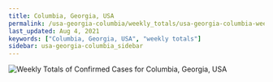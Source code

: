 ```yaml
---
title: Columbia, Georgia, USA
permalink: /usa-georgia-columbia/weekly_totals/usa-georgia-columbia-weekly_totals.html
last_updated: Aug 4, 2021
keywords: ["Columbia, Georgia, USA", "weekly totals"]
sidebar: usa-georgia-columbia_sidebar
---
```


![Weekly Totals of Confirmed Cases for Columbia, Georgia, USA](/covid_tracker/images/graphs/usa-georgia-columbia-weekly_totals_graph.png)
